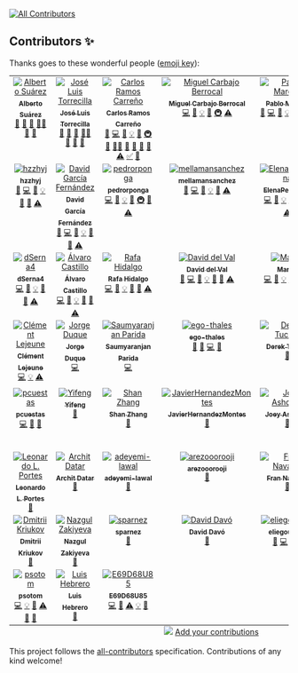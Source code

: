 
<!-- ALL-CONTRIBUTORS-BADGE:START - Do not remove or modify this section -->
[![All Contributors](https://img.shields.io/badge/all_contributors-52-orange.svg?style=flat-square)](#contributors-)
<!-- ALL-CONTRIBUTORS-BADGE:END -->
## Contributors ✨

Thanks goes to these wonderful people ([emoji key](https://allcontributors.org/docs/en/emoji-key)):
<!-- ALL-CONTRIBUTORS-LIST:START - Do not remove or modify this section -->
<!-- prettier-ignore-start -->
<!-- markdownlint-disable -->
<table>
  <tbody>
    <tr>
      <td align="center" valign="top" width="14.28%"><a href="https://scholar.google.es/citations?user=4X4znJIAAAAJ&hl=en"><img src="https://scholar.googleusercontent.com/citations?view_op=view_photo&user=4X4znJIAAAAJ&citpid=3?s=100" width="100px;" alt="Alberto Suárez"/><br /><sub><b>Alberto Suárez</b></sub></a><br /><a href="https://github.com/GAA-UAM/scikit-fda/issues?q=author%3A" title="Bug reports">🐛</a> <a href="https://github.com/GAA-UAM/scikit-fda/commits?author=" title="Documentation">📖</a> <a href="#ideas" title="Ideas, Planning, & Feedback">🤔</a> <a href="#mentoring" title="Mentoring">🧑‍🏫</a> <a href="#projectManagement" title="Project Management">📆</a> <a href="#research" title="Research">🔬</a></td>
      <td align="center" valign="top" width="14.28%"><a href="https://github.com/jltorrecilla"><img src="https://avatars.githubusercontent.com/u/5597899?v=4?s=100" width="100px;" alt="José Luis Torrecilla"/><br /><sub><b>José Luis Torrecilla</b></sub></a><br /><a href="https://github.com/GAA-UAM/scikit-fda/issues?q=author%3Ajltorrecilla" title="Bug reports">🐛</a> <a href="https://github.com/GAA-UAM/scikit-fda/commits?author=jltorrecilla" title="Documentation">📖</a> <a href="#ideas-jltorrecilla" title="Ideas, Planning, & Feedback">🤔</a> <a href="#mentoring-jltorrecilla" title="Mentoring">🧑‍🏫</a> <a href="#projectManagement-jltorrecilla" title="Project Management">📆</a> <a href="#research-jltorrecilla" title="Research">🔬</a> <a href="https://seio2022.confereasy.com/es/trabajos/2111/scikit-fda-analisis-de-datos-funcionales-en-python" title="Talks">📢</a></td>
      <td align="center" valign="top" width="14.28%"><a href="https://github.com/vnmabus"><img src="https://avatars.githubusercontent.com/u/2364173?v=4?s=100" width="100px;" alt="Carlos Ramos Carreño"/><br /><sub><b>Carlos Ramos Carreño</b></sub></a><br /><a href="https://github.com/GAA-UAM/scikit-fda/issues?q=author%3Avnmabus" title="Bug reports">🐛</a> <a href="https://github.com/GAA-UAM/scikit-fda/commits?author=vnmabus" title="Code">💻</a> <a href="https://github.com/GAA-UAM/scikit-fda/commits?author=vnmabus" title="Documentation">📖</a> <a href="#example-vnmabus" title="Examples">💡</a> <a href="#ideas-vnmabus" title="Ideas, Planning, & Feedback">🤔</a> <a href="#infra-vnmabus" title="Infrastructure (Hosting, Build-Tools, etc)">🚇</a> <a href="#maintenance-vnmabus" title="Maintenance">🚧</a> <a href="#mentoring-vnmabus" title="Mentoring">🧑‍🏫</a> <a href="#projectManagement-vnmabus" title="Project Management">📆</a> <a href="#question-vnmabus" title="Answering Questions">💬</a> <a href="#research-vnmabus" title="Research">🔬</a> <a href="https://github.com/GAA-UAM/scikit-fda/pulls?q=is%3Apr+reviewed-by%3Avnmabus" title="Reviewed Pull Requests">👀</a> <a href="https://github.com/GAA-UAM/scikit-fda/commits?author=vnmabus" title="Tests">⚠️</a> <a href="#tutorial-vnmabus" title="Tutorials">✅</a> <a href="#talk-vnmabus" title="Talks">📢</a></td>
      <td align="center" valign="top" width="14.28%"><a href="https://github.com/mcarbajo"><img src="https://avatars.githubusercontent.com/u/23211688?v=4?s=100" width="100px;" alt="Miguel Carbajo Berrocal"/><br /><sub><b>Miguel Carbajo Berrocal</b></sub></a><br /><a href="https://github.com/GAA-UAM/scikit-fda/commits?author=mcarbajo" title="Code">💻</a> <a href="https://github.com/GAA-UAM/scikit-fda/commits?author=mcarbajo" title="Documentation">📖</a> <a href="#example-mcarbajo" title="Examples">💡</a> <a href="#ideas-mcarbajo" title="Ideas, Planning, & Feedback">🤔</a> <a href="#infra-mcarbajo" title="Infrastructure (Hosting, Build-Tools, etc)">🚇</a> <a href="https://github.com/GAA-UAM/scikit-fda/commits?author=mcarbajo" title="Tests">⚠️</a></td>
      <td align="center" valign="top" width="14.28%"><a href="https://github.com/pablomm"><img src="https://avatars.githubusercontent.com/u/16774925?v=4?s=100" width="100px;" alt="Pablo Marcos"/><br /><sub><b>Pablo Marcos</b></sub></a><br /><a href="https://github.com/GAA-UAM/scikit-fda/issues?q=author%3Apablomm" title="Bug reports">🐛</a> <a href="https://github.com/GAA-UAM/scikit-fda/commits?author=pablomm" title="Code">💻</a> <a href="https://github.com/GAA-UAM/scikit-fda/commits?author=pablomm" title="Documentation">📖</a> <a href="#example-pablomm" title="Examples">💡</a> <a href="#ideas-pablomm" title="Ideas, Planning, & Feedback">🤔</a> <a href="#research-pablomm" title="Research">🔬</a> <a href="https://github.com/GAA-UAM/scikit-fda/commits?author=pablomm" title="Tests">⚠️</a></td>
      <td align="center" valign="top" width="14.28%"><a href="https://github.com/amandaher"><img src="https://avatars.githubusercontent.com/u/10870521?v=4?s=100" width="100px;" alt="amandaher"/><br /><sub><b>amandaher</b></sub></a><br /><a href="https://github.com/GAA-UAM/scikit-fda/commits?author=amandaher" title="Code">💻</a> <a href="https://github.com/GAA-UAM/scikit-fda/commits?author=amandaher" title="Documentation">📖</a> <a href="#example-amandaher" title="Examples">💡</a> <a href="#ideas-amandaher" title="Ideas, Planning, & Feedback">🤔</a> <a href="#research-amandaher" title="Research">🔬</a> <a href="https://github.com/GAA-UAM/scikit-fda/commits?author=amandaher" title="Tests">⚠️</a></td>
      <td align="center" valign="top" width="14.28%"><a href="http://manso92.com/"><img src="https://avatars.githubusercontent.com/u/2530727?v=4?s=100" width="100px;" alt="Pablo"/><br /><sub><b>Pablo</b></sub></a><br /><a href="https://github.com/GAA-UAM/scikit-fda/issues?q=author%3Amanso92" title="Bug reports">🐛</a> <a href="https://github.com/GAA-UAM/scikit-fda/commits?author=manso92" title="Code">💻</a> <a href="https://github.com/GAA-UAM/scikit-fda/commits?author=manso92" title="Documentation">📖</a> <a href="#example-manso92" title="Examples">💡</a> <a href="#ideas-manso92" title="Ideas, Planning, & Feedback">🤔</a> <a href="#infra-manso92" title="Infrastructure (Hosting, Build-Tools, etc)">🚇</a> <a href="https://github.com/GAA-UAM/scikit-fda/commits?author=manso92" title="Tests">⚠️</a></td>
    </tr>
    <tr>
      <td align="center" valign="top" width="14.28%"><a href="https://github.com/hzzhyj"><img src="https://avatars.githubusercontent.com/u/22401286?v=4?s=100" width="100px;" alt="hzzhyj"/><br /><sub><b>hzzhyj</b></sub></a><br /><a href="https://github.com/GAA-UAM/scikit-fda/issues?q=author%3Ahzzhyj" title="Bug reports">🐛</a> <a href="https://github.com/GAA-UAM/scikit-fda/commits?author=hzzhyj" title="Code">💻</a> <a href="https://github.com/GAA-UAM/scikit-fda/commits?author=hzzhyj" title="Documentation">📖</a> <a href="#example-hzzhyj" title="Examples">💡</a> <a href="#ideas-hzzhyj" title="Ideas, Planning, & Feedback">🤔</a> <a href="#research-hzzhyj" title="Research">🔬</a> <a href="https://github.com/GAA-UAM/scikit-fda/commits?author=hzzhyj" title="Tests">⚠️</a></td>
      <td align="center" valign="top" width="14.28%"><a href="https://davidgarciafer.github.io/"><img src="https://avatars.githubusercontent.com/u/23263497?v=4?s=100" width="100px;" alt="David García Fernández"/><br /><sub><b>David García Fernández</b></sub></a><br /><a href="https://github.com/GAA-UAM/scikit-fda/issues?q=author%3ADavidGarciaFer" title="Bug reports">🐛</a> <a href="https://github.com/GAA-UAM/scikit-fda/commits?author=DavidGarciaFer" title="Code">💻</a> <a href="https://github.com/GAA-UAM/scikit-fda/commits?author=DavidGarciaFer" title="Documentation">📖</a> <a href="#example-DavidGarciaFer" title="Examples">💡</a> <a href="#ideas-DavidGarciaFer" title="Ideas, Planning, & Feedback">🤔</a> <a href="#research-DavidGarciaFer" title="Research">🔬</a> <a href="https://github.com/GAA-UAM/scikit-fda/commits?author=DavidGarciaFer" title="Tests">⚠️</a></td>
      <td align="center" valign="top" width="14.28%"><a href="https://github.com/pedrorponga"><img src="https://avatars.githubusercontent.com/u/32200195?v=4?s=100" width="100px;" alt="pedrorponga"/><br /><sub><b>pedrorponga</b></sub></a><br /><a href="https://github.com/GAA-UAM/scikit-fda/commits?author=pedrorponga" title="Code">💻</a> <a href="https://github.com/GAA-UAM/scikit-fda/commits?author=pedrorponga" title="Documentation">📖</a> <a href="#example-pedrorponga" title="Examples">💡</a> <a href="#ideas-pedrorponga" title="Ideas, Planning, & Feedback">🤔</a> <a href="#infra-pedrorponga" title="Infrastructure (Hosting, Build-Tools, etc)">🚇</a> <a href="#research-pedrorponga" title="Research">🔬</a> <a href="https://github.com/GAA-UAM/scikit-fda/commits?author=pedrorponga" title="Tests">⚠️</a></td>
      <td align="center" valign="top" width="14.28%"><a href="https://github.com/mellamansanchez"><img src="https://avatars.githubusercontent.com/u/38490771?v=4?s=100" width="100px;" alt="mellamansanchez"/><br /><sub><b>mellamansanchez</b></sub></a><br /><a href="https://github.com/GAA-UAM/scikit-fda/issues?q=author%3Amellamansanchez" title="Bug reports">🐛</a> <a href="https://github.com/GAA-UAM/scikit-fda/commits?author=mellamansanchez" title="Code">💻</a> <a href="https://github.com/GAA-UAM/scikit-fda/commits?author=mellamansanchez" title="Documentation">📖</a> <a href="#example-mellamansanchez" title="Examples">💡</a> <a href="#ideas-mellamansanchez" title="Ideas, Planning, & Feedback">🤔</a> <a href="https://github.com/GAA-UAM/scikit-fda/commits?author=mellamansanchez" title="Tests">⚠️</a></td>
      <td align="center" valign="top" width="14.28%"><a href="https://github.com/ElenaPetrunina"><img src="https://avatars.githubusercontent.com/u/61758794?v=4?s=100" width="100px;" alt="ElenaPetrunina"/><br /><sub><b>ElenaPetrunina</b></sub></a><br /><a href="https://github.com/GAA-UAM/scikit-fda/commits?author=ElenaPetrunina" title="Code">💻</a> <a href="https://github.com/GAA-UAM/scikit-fda/commits?author=ElenaPetrunina" title="Documentation">📖</a> <a href="#example-ElenaPetrunina" title="Examples">💡</a> <a href="#ideas-ElenaPetrunina" title="Ideas, Planning, & Feedback">🤔</a> <a href="#infra-ElenaPetrunina" title="Infrastructure (Hosting, Build-Tools, etc)">🚇</a> <a href="#research-ElenaPetrunina" title="Research">🔬</a> <a href="https://github.com/GAA-UAM/scikit-fda/commits?author=ElenaPetrunina" title="Tests">⚠️</a></td>
      <td align="center" valign="top" width="14.28%"><a href="https://verso.mat.uam.es/web/index.php/es/directorio/26-pdef/266-rodriguez-ramirez-luis-alberto"><img src="https://verso.mat.uam.es/web/images/phocagallery/Retratos/thumbs/phoca_thumb_l_LAlbertoRodriguez.jpg?s=100" width="100px;" alt="Luis Alberto Rodriguez Ramirez"/><br /><sub><b>Luis Alberto Rodriguez Ramirez</b></sub></a><br /><a href="#ideas" title="Ideas, Planning, & Feedback">🤔</a></td>
      <td align="center" valign="top" width="14.28%"><a href="https://es.linkedin.com/in/sergioruizlozano"><img src="https://github.com/GAA-UAM/scikit-fda/blob/develop/docs/logos/logo_only/logo_only.png?raw=true?s=100" width="100px;" alt="Sergio Ruiz Lozano"/><br /><sub><b>Sergio Ruiz Lozano</b></sub></a><br /><a href="#design" title="Design">🎨</a></td>
    </tr>
    <tr>
      <td align="center" valign="top" width="14.28%"><a href="https://github.com/dSerna4"><img src="https://avatars.githubusercontent.com/u/91683791?v=4?s=100" width="100px;" alt="dSerna4"/><br /><sub><b>dSerna4</b></sub></a><br /><a href="https://github.com/GAA-UAM/scikit-fda/commits?author=dSerna4" title="Code">💻</a> <a href="https://github.com/GAA-UAM/scikit-fda/commits?author=dSerna4" title="Documentation">📖</a> <a href="#example-dSerna4" title="Examples">💡</a> <a href="#ideas-dSerna4" title="Ideas, Planning, & Feedback">🤔</a> <a href="#research-dSerna4" title="Research">🔬</a> <a href="https://github.com/GAA-UAM/scikit-fda/commits?author=dSerna4" title="Tests">⚠️</a></td>
      <td align="center" valign="top" width="14.28%"><a href="https://github.com/alvaro-castillo"><img src="https://avatars.githubusercontent.com/u/47216026?v=4?s=100" width="100px;" alt="Álvaro Castillo"/><br /><sub><b>Álvaro Castillo</b></sub></a><br /><a href="https://github.com/GAA-UAM/scikit-fda/commits?author=alvaro-castillo" title="Code">💻</a> <a href="https://github.com/GAA-UAM/scikit-fda/commits?author=alvaro-castillo" title="Documentation">📖</a> <a href="#example-alvaro-castillo" title="Examples">💡</a> <a href="#ideas-alvaro-castillo" title="Ideas, Planning, & Feedback">🤔</a> <a href="#research-alvaro-castillo" title="Research">🔬</a> <a href="https://github.com/GAA-UAM/scikit-fda/commits?author=alvaro-castillo" title="Tests">⚠️</a></td>
      <td align="center" valign="top" width="14.28%"><a href="https://github.com/rafa9811"><img src="https://avatars.githubusercontent.com/u/32574570?v=4?s=100" width="100px;" alt="Rafa Hidalgo"/><br /><sub><b>Rafa Hidalgo</b></sub></a><br /><a href="https://github.com/GAA-UAM/scikit-fda/commits?author=rafa9811" title="Code">💻</a> <a href="https://github.com/GAA-UAM/scikit-fda/commits?author=rafa9811" title="Documentation">📖</a> <a href="#example-rafa9811" title="Examples">💡</a> <a href="#ideas-rafa9811" title="Ideas, Planning, & Feedback">🤔</a> <a href="#research-rafa9811" title="Research">🔬</a> <a href="https://github.com/GAA-UAM/scikit-fda/commits?author=rafa9811" title="Tests">⚠️</a></td>
      <td align="center" valign="top" width="14.28%"><a href="https://github.com/Ddelval"><img src="https://avatars.githubusercontent.com/u/44179156?v=4?s=100" width="100px;" alt="David del Val"/><br /><sub><b>David del Val</b></sub></a><br /><a href="https://github.com/GAA-UAM/scikit-fda/issues?q=author%3ADdelval" title="Bug reports">🐛</a> <a href="https://github.com/GAA-UAM/scikit-fda/commits?author=Ddelval" title="Code">💻</a> <a href="https://github.com/GAA-UAM/scikit-fda/commits?author=Ddelval" title="Documentation">📖</a> <a href="#example-Ddelval" title="Examples">💡</a> <a href="#ideas-Ddelval" title="Ideas, Planning, & Feedback">🤔</a> <a href="#research-Ddelval" title="Research">🔬</a> <a href="https://github.com/GAA-UAM/scikit-fda/commits?author=Ddelval" title="Tests">⚠️</a></td>
      <td align="center" valign="top" width="14.28%"><a href="https://github.com/m5signorini"><img src="https://avatars.githubusercontent.com/u/23235572?v=4?s=100" width="100px;" alt="Martín"/><br /><sub><b>Martín</b></sub></a><br /><a href="https://github.com/GAA-UAM/scikit-fda/commits?author=m5signorini" title="Code">💻</a> <a href="https://github.com/GAA-UAM/scikit-fda/commits?author=m5signorini" title="Documentation">📖</a> <a href="#example-m5signorini" title="Examples">💡</a> <a href="#ideas-m5signorini" title="Ideas, Planning, & Feedback">🤔</a> <a href="#research-m5signorini" title="Research">🔬</a> <a href="https://github.com/GAA-UAM/scikit-fda/commits?author=m5signorini" title="Tests">⚠️</a></td>
      <td align="center" valign="top" width="14.28%"><a href="https://github.com/opintosant"><img src="https://avatars.githubusercontent.com/u/82827606?v=4?s=100" width="100px;" alt="Óscar Pinto"/><br /><sub><b>Óscar Pinto</b></sub></a><br /><a href="https://github.com/GAA-UAM/scikit-fda/commits?author=opintosant" title="Code">💻</a> <a href="https://github.com/GAA-UAM/scikit-fda/commits?author=opintosant" title="Documentation">📖</a> <a href="#example-opintosant" title="Examples">💡</a> <a href="#ideas-opintosant" title="Ideas, Planning, & Feedback">🤔</a> <a href="#research-opintosant" title="Research">🔬</a> <a href="https://github.com/GAA-UAM/scikit-fda/commits?author=opintosant" title="Tests">⚠️</a></td>
      <td align="center" valign="top" width="14.28%"><a href="https://github.com/pedrog99"><img src="https://avatars.githubusercontent.com/u/44478427?v=4?s=100" width="100px;" alt="pedrog99"/><br /><sub><b>pedrog99</b></sub></a><br /><a href="#ideas-pedrog99" title="Ideas, Planning, & Feedback">🤔</a> <a href="#infra-pedrog99" title="Infrastructure (Hosting, Build-Tools, etc)">🚇</a> <a href="#research-pedrog99" title="Research">🔬</a></td>
    </tr>
    <tr>
      <td align="center" valign="top" width="14.28%"><a href="https://github.com/Clej"><img src="https://avatars.githubusercontent.com/u/54889281?v=4?s=100" width="100px;" alt="Clément Lejeune"/><br /><sub><b>Clément Lejeune</b></sub></a><br /><a href="https://github.com/GAA-UAM/scikit-fda/commits?author=Clej" title="Code">💻</a> <a href="#example-Clej" title="Examples">💡</a> <a href="https://github.com/GAA-UAM/scikit-fda/commits?author=Clej" title="Tests">⚠️</a></td>
      <td align="center" valign="top" width="14.28%"><a href="https://github.com/jiduque"><img src="https://avatars.githubusercontent.com/u/34616214?v=4?s=100" width="100px;" alt="Jorge Duque"/><br /><sub><b>Jorge Duque</b></sub></a><br /><a href="https://github.com/GAA-UAM/scikit-fda/commits?author=jiduque" title="Code">💻</a></td>
      <td align="center" valign="top" width="14.28%"><a href="https://saumya-ranjan.github.io/"><img src="https://avatars.githubusercontent.com/u/57477827?v=4?s=100" width="100px;" alt="Saumyaranjan Parida"/><br /><sub><b>Saumyaranjan Parida</b></sub></a><br /><a href="https://github.com/GAA-UAM/scikit-fda/commits?author=Saumya-ranjan" title="Code">💻</a></td>
      <td align="center" valign="top" width="14.28%"><a href="https://github.com/ego-thales"><img src="https://avatars.githubusercontent.com/u/121242234?v=4?s=100" width="100px;" alt="ego-thales"/><br /><sub><b>ego-thales</b></sub></a><br /><a href="https://github.com/GAA-UAM/scikit-fda/commits?author=ego-thales" title="Documentation">📖</a> <a href="https://github.com/GAA-UAM/scikit-fda/issues?q=author%3Aego-thales" title="Bug reports">🐛</a> <a href="https://github.com/GAA-UAM/scikit-fda/commits?author=ego-thales" title="Code">💻</a> <a href="#ideas-ego-thales" title="Ideas, Planning, & Feedback">🤔</a></td>
      <td align="center" valign="top" width="14.28%"><a href="http://research.tetonedge.net/"><img src="https://avatars.githubusercontent.com/u/2325587?v=4?s=100" width="100px;" alt="Derek Tucker"/><br /><sub><b>Derek Tucker</b></sub></a><br /><a href="#question-jdtuck" title="Answering Questions">💬</a></td>
      <td align="center" valign="top" width="14.28%"><a href="https://github.com/Quentin62"><img src="https://avatars.githubusercontent.com/u/19777553?v=4?s=100" width="100px;" alt="Quentin Grimonprez"/><br /><sub><b>Quentin Grimonprez</b></sub></a><br /><a href="https://github.com/GAA-UAM/scikit-fda/commits?author=Quentin62" title="Code">💻</a></td>
      <td align="center" valign="top" width="14.28%"><a href="https://github.com/half-adder"><img src="https://avatars.githubusercontent.com/u/10676434?v=4?s=100" width="100px;" alt="Sean Johnsen"/><br /><sub><b>Sean Johnsen</b></sub></a><br /><a href="https://github.com/GAA-UAM/scikit-fda/commits?author=half-adder" title="Documentation">📖</a></td>
    </tr>
    <tr>
      <td align="center" valign="top" width="14.28%"><a href="https://github.com/pcuestas"><img src="https://avatars.githubusercontent.com/u/71875712?v=4?s=100" width="100px;" alt="pcuestas"/><br /><sub><b>pcuestas</b></sub></a><br /><a href="https://github.com/GAA-UAM/scikit-fda/commits?author=pcuestas" title="Code">💻</a> <a href="#ideas-pcuestas" title="Ideas, Planning, & Feedback">🤔</a> <a href="#research-pcuestas" title="Research">🔬</a></td>
      <td align="center" valign="top" width="14.28%"><a href="https://github.com/yfche"><img src="https://avatars.githubusercontent.com/u/24327462?v=4?s=100" width="100px;" alt="Yifeng"/><br /><sub><b>Yifeng</b></sub></a><br /><a href="https://github.com/GAA-UAM/scikit-fda/issues?q=author%3Ayfche" title="Bug reports">🐛</a></td>
      <td align="center" valign="top" width="14.28%"><a href="https://github.com/szhang0629"><img src="https://avatars.githubusercontent.com/u/36351460?v=4?s=100" width="100px;" alt="Shan Zhang"/><br /><sub><b>Shan Zhang</b></sub></a><br /><a href="https://github.com/GAA-UAM/scikit-fda/issues?q=author%3Aszhang0629" title="Bug reports">🐛</a></td>
      <td align="center" valign="top" width="14.28%"><a href="https://github.com/JavierHernandezMontes"><img src="https://avatars.githubusercontent.com/u/25748527?v=4?s=100" width="100px;" alt="JavierHernandezMontes"/><br /><sub><b>JavierHernandezMontes</b></sub></a><br /><a href="https://github.com/GAA-UAM/scikit-fda/issues?q=author%3AJavierHernandezMontes" title="Bug reports">🐛</a></td>
      <td align="center" valign="top" width="14.28%"><a href="https://github.com/jrash33"><img src="https://avatars.githubusercontent.com/u/46009245?v=4?s=100" width="100px;" alt="Joey Ashcroft"/><br /><sub><b>Joey Ashcroft</b></sub></a><br /><a href="https://github.com/GAA-UAM/scikit-fda/issues?q=author%3Ajrash33" title="Bug reports">🐛</a></td>
      <td align="center" valign="top" width="14.28%"><a href="https://github.com/alejandro-ariza"><img src="https://avatars.githubusercontent.com/u/38434631?v=4?s=100" width="100px;" alt="Alejandro Ariza"/><br /><sub><b>Alejandro Ariza</b></sub></a><br /><a href="#ideas-alejandro-ariza" title="Ideas, Planning, & Feedback">🤔</a></td>
      <td align="center" valign="top" width="14.28%"><a href="https://github.com/hovinh"><img src="https://avatars.githubusercontent.com/u/7614509?v=4?s=100" width="100px;" alt="Ho Xuan Vinh"/><br /><sub><b>Ho Xuan Vinh</b></sub></a><br /><a href="https://github.com/GAA-UAM/scikit-fda/issues?q=author%3Ahovinh" title="Bug reports">🐛</a></td>
    </tr>
    <tr>
      <td align="center" valign="top" width="14.28%"><a href="https://github.com/ll-portes"><img src="https://avatars.githubusercontent.com/u/20357023?v=4?s=100" width="100px;" alt="Leonardo L. Portes"/><br /><sub><b>Leonardo L. Portes</b></sub></a><br /><a href="https://github.com/GAA-UAM/scikit-fda/issues?q=author%3All-portes" title="Bug reports">🐛</a></td>
      <td align="center" valign="top" width="14.28%"><a href="https://github.com/architdatar"><img src="https://avatars.githubusercontent.com/u/18289402?v=4?s=100" width="100px;" alt="Archit Datar"/><br /><sub><b>Archit Datar</b></sub></a><br /><a href="#ideas-architdatar" title="Ideas, Planning, & Feedback">🤔</a></td>
      <td align="center" valign="top" width="14.28%"><a href="https://github.com/adeyemi-lawal"><img src="https://avatars.githubusercontent.com/u/48803738?v=4?s=100" width="100px;" alt="adeyemi-lawal"/><br /><sub><b>adeyemi-lawal</b></sub></a><br /><a href="https://github.com/GAA-UAM/scikit-fda/issues?q=author%3Aadeyemi-lawal" title="Bug reports">🐛</a></td>
      <td align="center" valign="top" width="14.28%"><a href="https://github.com/arezooorooji"><img src="https://avatars.githubusercontent.com/u/115200663?v=4?s=100" width="100px;" alt="arezooorooji"/><br /><sub><b>arezooorooji</b></sub></a><br /><a href="https://github.com/GAA-UAM/scikit-fda/issues?q=author%3Aarezooorooji" title="Bug reports">🐛</a></td>
      <td align="center" valign="top" width="14.28%"><a href="http://cacheme.org/"><img src="https://avatars.githubusercontent.com/u/5269170?v=4?s=100" width="100px;" alt="Fran Navarro"/><br /><sub><b>Fran Navarro</b></sub></a><br /><a href="#ideas-franktoffel" title="Ideas, Planning, & Feedback">🤔</a></td>
      <td align="center" valign="top" width="14.28%"><a href="https://github.com/fbarfi"><img src="https://avatars.githubusercontent.com/u/73955902?v=4?s=100" width="100px;" alt="fbarfi"/><br /><sub><b>fbarfi</b></sub></a><br /><a href="https://github.com/GAA-UAM/scikit-fda/issues?q=author%3Afbarfi" title="Bug reports">🐛</a></td>
      <td align="center" valign="top" width="14.28%"><a href="https://valcarce.xyz/"><img src="https://avatars.githubusercontent.com/u/47260541?v=4?s=100" width="100px;" alt="Diego Valcarce"/><br /><sub><b>Diego Valcarce</b></sub></a><br /><a href="https://github.com/GAA-UAM/scikit-fda/issues?q=author%3Avalcarcexyz" title="Bug reports">🐛</a></td>
    </tr>
    <tr>
      <td align="center" valign="top" width="14.28%"><a href="https://github.com/shappiron"><img src="https://avatars.githubusercontent.com/u/50598651?v=4?s=100" width="100px;" alt="Dmitrii Kriukov"/><br /><sub><b>Dmitrii Kriukov</b></sub></a><br /><a href="https://github.com/GAA-UAM/scikit-fda/issues?q=author%3Ashappiron" title="Bug reports">🐛</a></td>
      <td align="center" valign="top" width="14.28%"><a href="https://github.com/NazZakiyeva"><img src="https://avatars.githubusercontent.com/u/86769542?v=4?s=100" width="100px;" alt="Nazgul Zakiyeva"/><br /><sub><b>Nazgul Zakiyeva</b></sub></a><br /><a href="https://github.com/GAA-UAM/scikit-fda/issues?q=author%3ANazZakiyeva" title="Bug reports">🐛</a></td>
      <td align="center" valign="top" width="14.28%"><a href="https://github.com/sparnez"><img src="https://avatars.githubusercontent.com/u/43633383?v=4?s=100" width="100px;" alt="sparnez"/><br /><sub><b>sparnez</b></sub></a><br /><a href="#ideas-sparnez" title="Ideas, Planning, & Feedback">🤔</a></td>
      <td align="center" valign="top" width="14.28%"><a href="https://ddavo.me/"><img src="https://avatars.githubusercontent.com/u/10263941?v=4?s=100" width="100px;" alt="David Davó"/><br /><sub><b>David Davó</b></sub></a><br /><a href="https://github.com/GAA-UAM/scikit-fda/issues?q=author%3Adaviddavo" title="Bug reports">🐛</a></td>
      <td align="center" valign="top" width="14.28%"><a href="https://github.com/eliegoudout"><img src="https://avatars.githubusercontent.com/u/114467748?v=4?s=100" width="100px;" alt="eliegoudout"/><br /><sub><b>eliegoudout</b></sub></a><br /><a href="https://github.com/GAA-UAM/scikit-fda/commits?author=eliegoudout" title="Documentation">📖</a> <a href="https://github.com/GAA-UAM/scikit-fda/commits?author=eliegoudout" title="Code">💻</a> <a href="https://github.com/GAA-UAM/scikit-fda/pulls?q=is%3Apr+reviewed-by%3Aeliegoudout" title="Reviewed Pull Requests">👀</a> <a href="#ideas-eliegoudout" title="Ideas, Planning, & Feedback">🤔</a></td>
      <td align="center" valign="top" width="14.28%"><a href="https://github.com/mynanshan"><img src="https://avatars.githubusercontent.com/u/80438694?v=4?s=100" width="100px;" alt="mynanshan"/><br /><sub><b>mynanshan</b></sub></a><br /><a href="https://github.com/GAA-UAM/scikit-fda/issues?q=author%3Amynanshan" title="Bug reports">🐛</a></td>
      <td align="center" valign="top" width="14.28%"><a href="https://jack-pan-ai.github.io/"><img src="https://avatars.githubusercontent.com/u/35600925?v=4?s=100" width="100px;" alt="Qilong Pan"/><br /><sub><b>Qilong Pan</b></sub></a><br /><a href="https://github.com/GAA-UAM/scikit-fda/issues?q=author%3Ajack-pan-ai" title="Bug reports">🐛</a></td>
    </tr>
    <tr>
      <td align="center" valign="top" width="14.28%"><a href="https://github.com/psotom"><img src="https://avatars.githubusercontent.com/u/166627986?v=4?s=100" width="100px;" alt="psotom"/><br /><sub><b>psotom</b></sub></a><br /><a href="https://github.com/GAA-UAM/scikit-fda/commits?author=psotom" title="Code">💻</a> <a href="#example-psotom" title="Examples">💡</a> <a href="#ideas-psotom" title="Ideas, Planning, & Feedback">🤔</a> <a href="https://github.com/GAA-UAM/scikit-fda/commits?author=psotom" title="Tests">⚠️</a> <a href="#research-psotom" title="Research">🔬</a> <a href="https://github.com/GAA-UAM/scikit-fda/commits?author=psotom" title="Documentation">📖</a></td>
      <td align="center" valign="top" width="14.28%"><a href="https://github.com/luisheb"><img src="https://avatars.githubusercontent.com/u/24703335?v=4?s=100" width="100px;" alt="Luis Hebrero"/><br /><sub><b>Luis Hebrero</b></sub></a><br /><a href="https://github.com/GAA-UAM/scikit-fda/commits?author=luisheb" title="Documentation">📖</a></td>
      <td align="center" valign="top" width="14.28%"><a href="https://github.com/E105D104U125"><img src="https://avatars.githubusercontent.com/u/72515278?v=4?s=100" width="100px;" alt="E69D68U85"/><br /><sub><b>E69D68U85</b></sub></a><br /><a href="https://github.com/GAA-UAM/scikit-fda/commits?author=E105D104U125" title="Code">💻</a> <a href="https://github.com/GAA-UAM/scikit-fda/commits?author=E105D104U125" title="Documentation">📖</a> <a href="https://github.com/GAA-UAM/scikit-fda/commits?author=E105D104U125" title="Tests">⚠️</a> <a href="#example-E105D104U125" title="Examples">💡</a> <a href="#research-E105D104U125" title="Research">🔬</a></td>
    </tr>
  </tbody>
  <tfoot>
    <tr>
      <td align="center" size="13px" colspan="7">
        <img src="https://raw.githubusercontent.com/all-contributors/all-contributors-cli/1b8533af435da9854653492b1327a23a4dbd0a10/assets/logo-small.svg">
          <a href="https://all-contributors.js.org/docs/en/bot/usage">Add your contributions</a>
        </img>
      </td>
    </tr>
  </tfoot>
</table>

<!-- markdownlint-restore -->
<!-- prettier-ignore-end -->

<!-- ALL-CONTRIBUTORS-LIST:END -->

<!-- ALL-CONTRIBUTORS-LIST:START - Do not remove or modify this section -->
<!-- prettier-ignore-start -->
<!-- markdownlint-disable -->
<!-- markdownlint-restore -->
<!-- prettier-ignore-end -->
<!-- ALL-CONTRIBUTORS-LIST:END -->

This project follows the [all-contributors](https://github.com/all-contributors/all-contributors) specification. Contributions of any kind welcome!